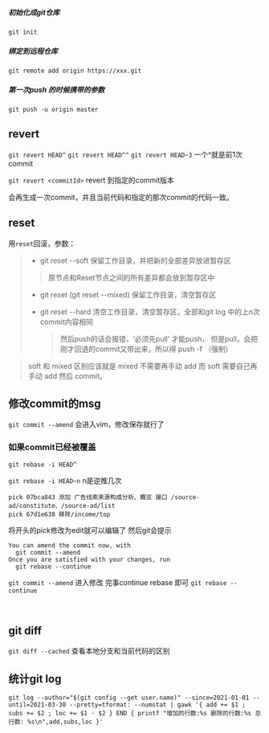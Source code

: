 ##### 初始化成git仓库

`git init`

##### 绑定到远程仓库

`git remote add origin https://xxx.git`

##### 第一次push 的时候携带的参数

`git push -u origin master`



## revert

`git revert HEAD^`  `git revert HEAD^^`  `git revert HEAD~3`   一个^就是前1次commit 

`git revert <commitId>`  revert 到指定的commit版本

会再生成一次commit，并且当前代码和指定的那次commit的代码一致。



## reset

用` reset `回滚，参数：

> - git reset --soft						  保留工作目录，并把新的全部差异放进暂存区
>
> > 原节点和Reset节点之间的所有差异都会放到暂存区中
>
> - git reset (git reset --mixed)	保留工作目录，清空暂存区
>
> - git reset --hard						 清空工作目录，清空暂存区，全部和git log 中的上n次commit内容相同
>
>   > 然后push的话会报错，‘必须先pull’ 才能push， 但是pull，会把刚才回退的commit又带出来，所以得 push -f   （强制）

>  soft 和 mixed 区别应该就是 mixed 不需要再手动 add 而 soft 需要自己再手动 add 然后 commit。



## 修改commit的msg
`git commit --amend` 
会进入vim，修改保存就行了

### 如果commit已经被覆盖

`git rebase -i HEAD^` 

`git rebase -i HEAD~n` n是逆推几次

```
pick 07bca843 添加 广告线索来源构成分析、概览 接口 /source-ad/constitute、/source-ad/list
pick 67d1e638 移除/income/top
```
将开头的pick修改为edit就可以编辑了
然后git会提示

```
You can amend the commit now, with
  git commit --amend
Once you are satisfied with your changes, run
  git rebase --continue
```
`git commit --amend` 进入修改
完事continue rebase 即可
`git rebase --continue`

​             

## git diff

`git diff --cached` 查看本地分支和当前代码的区别



## 统计git log

```
git log --author="$(git config --get user.name)" --since=2021-01-01 --until=2021-03-30 --pretty=tformat: --numstat | gawk '{ add += $1 ; subs += $2 ; loc += $1 - $2 } END { printf "增加的行数:%s 删除的行数:%s 总行数: %s\n",add,subs,loc }'
```


